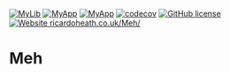 
[![MyLib](https://github.com/Zephilinox/Meh/actions/workflows/MyLib.yml/badge.svg)](https://github.com/Zephilinox/Meh/actions/workflows/MyLib.yml)
[![MyApp](https://github.com/Zephilinox/Meh/actions/workflows/MyApp.yml/badge.svg)](https://github.com/Zephilinox/Meh/actions/workflows/MyApp.yml)
[![MyApp](https://github.com/Zephilinox/Meh/actions/workflows/CommonLib.yml/badge.svg)](https://github.com/Zephilinox/Meh/actions/workflows/MyApp.yml)
[![codecov](https://codecov.io/gh/Zephilinox/Meh/branch/main/graph/badge.svg)](https://codecov.io/gh/Zephilinox/Meh)
[![GitHub license](https://img.shields.io/github/license/Zephilinox/Meh.svg)](https://github.com/Zephilinox/Meh/blob/main/LICENSE)
[![Website ricardoheath.co.uk/Meh/](https://img.shields.io/website-up-down-green-red/https/ricardoheath.co.uk/Meh.svg)](https://ricardoheath.co.uk/Meh/)

# Meh